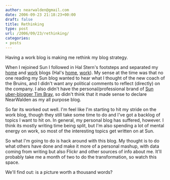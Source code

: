 ```yaml
---
author: nearwalden@gmail.com
date: 2006-09-23 21:18:23+00:00
draft: false
title: Rethinking
type: post
url: /2006/09/23/rethinking/
categories:
- posts
---
```


Having a work blog is making me rethink my blog strategy.  





When I rejoined Sun I followed in Hal Stern's footsteps and separated my [home](http://www.nearwalden.com/blog) and [work](http://blogs.sun.com/enviro) blogs (Hal's [home](http://agrosnowman.com/snowman), [work](http://blogs.sun.com/stern/)).  My sense at the time was that no one reading my Sun blog wanted to hear what I thought of the new coach of the Bruins, and I didn't want any political comments to reflect (directly) on the company.  I also didn't have the personal/professional brand of [Sun uber-blogger Tim Bray](http://www.tbray.org/ongoing/), so didn't think that it made sense to declare NearWalden as my all purpose blog.





So far its worked out well.  I'm feel like I'm starting to hit my stride on the work blog, though they still take some time to do and I've got a backlog of topics I want to hit on.  In general, my personal blog has suffered, however.  I think its mostly writing time being split, but I'm also spending a lot of mental energy on work, so most of the interesting topics get written on at Sun.





So what I'm going to do is hack around with this blog.  My thought is to do what others have done and make it more of a personal mashup, with data coming from writing but also Flickr and other sources of info about me.  It'll probably take me a month of two to do the transformation, so watch this space. 





We'll find out:  is a picture worth a thousand words?




